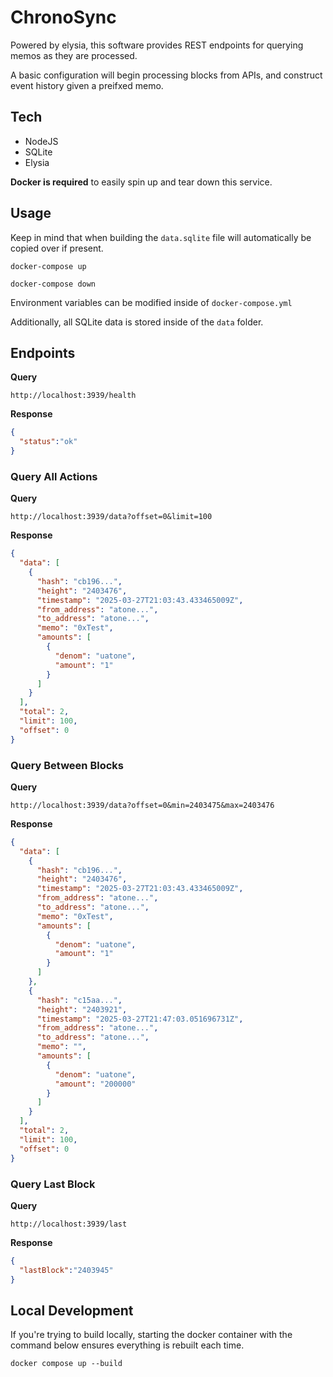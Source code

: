 # ChronoSync

Powered by elysia, this software provides REST endpoints for querying memos as they are processed.

A basic configuration will begin processing blocks from APIs, and construct event history given a preifxed memo.

## Tech

- NodeJS
- SQLite
- Elysia

**Docker is required** to easily spin up and tear down this service.

## Usage

Keep in mind that when building the `data.sqlite` file will automatically be copied over if present.

```
docker-compose up
```

```
docker-compose down
```

Environment variables can be modified inside of `docker-compose.yml`

Additionally, all  SQLite data is stored inside of the `data` folder.

## Endpoints

**Query**

```
http://localhost:3939/health
```

**Response**

```json
{
  "status":"ok"
}
```

### Query All Actions

**Query**

```
http://localhost:3939/data?offset=0&limit=100
```

**Response**

```json
{
  "data": [
    {
      "hash": "cb196...",
      "height": "2403476",
      "timestamp": "2025-03-27T21:03:43.433465009Z",
      "from_address": "atone...",
      "to_address": "atone...",
      "memo": "0xTest",
      "amounts": [
        {
          "denom": "uatone",
          "amount": "1"
        }
      ]
    }
  ],
  "total": 2,
  "limit": 100,
  "offset": 0
}
```

### Query Between Blocks

**Query**

```
http://localhost:3939/data?offset=0&min=2403475&max=2403476
```

**Response**

```json
{
  "data": [
    {
      "hash": "cb196...",
      "height": "2403476",
      "timestamp": "2025-03-27T21:03:43.433465009Z",
      "from_address": "atone...",
      "to_address": "atone...",
      "memo": "0xTest",
      "amounts": [
        {
          "denom": "uatone",
          "amount": "1"
        }
      ]
    },
    {
      "hash": "c15aa...",
      "height": "2403921",
      "timestamp": "2025-03-27T21:47:03.051696731Z",
      "from_address": "atone...",
      "to_address": "atone...",
      "memo": "",
      "amounts": [
        {
          "denom": "uatone",
          "amount": "200000"
        }
      ]
    }
  ],
  "total": 2,
  "limit": 100,
  "offset": 0
}
```

### Query Last Block

**Query**

```
http://localhost:3939/last
```

**Response**

```json
{
  "lastBlock":"2403945"
}
```

## Local Development

If you're trying to build locally, starting the docker container with the command below ensures everything is rebuilt each time.

```
docker compose up --build
```